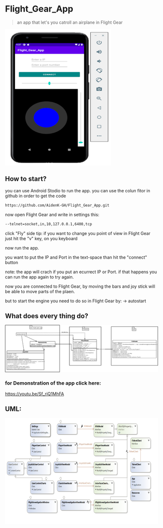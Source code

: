 # Flight_Gear_App
> an app that let's you catroll an airplane in Flight Gear

<img src = "https://github.com/AidenK-GH/Flight_Gear_App/blob/master/the_app.png" width="350" height="450"></br>

## How to start?
you can use Android Stodio to run the app.
you can use the colun fitor in github in order to get the code
```sh 
https://github.com/AidenK-GH/Flight_Gear_App.git
```
now open Flight Gear and write in settings this:
```sh
--telnet=socket,in,10,127.0.0.1,6400,tcp
```
click "Fly"
side tip: if you want to change you point of view in Flight Gear just hit the "v" key, on you keyboard

now run the app.

you want to put the IP and Port in the text-space than hit the "connect" button

note: the app will crach if you put an ecurrect IP or Port. if that happens you can run the app again to try again.

now you are connected to Flight Gear, by moving the bars and joy stick will be able to move parts of the plaen.

but to start the engine you need to do so in Flight Gear by:
 -> autostart
 
## What does every thing do?
<img src = "https://github.com/AidenK-GH/Flight_Gear_App/blob/master/Diagram1.png"></br>

### for Demonstration  of the app click here:
https://youtu.be/Sf_riQ1MhFA

## UML:
<img src = "https://github.com/Daviddor95/Flight-investigation-application/blob/master/PicturesForREADME/Uml.png" width="650" height="350"></br>
